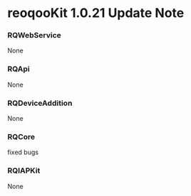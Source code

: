 # reoqooKit 1.0.21 Update Note

### RQWebService
None

### RQApi
None

### RQDeviceAddition
None

### RQCore
fixed bugs

### RQIAPKit
None
